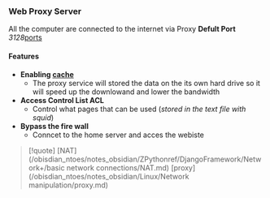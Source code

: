 ### Web Proxy Server 
All the computer are connected to the internet via Proxy
**Defult Port** *3128*[ports](/ports/ports.md)



#### Features
- **Enabling [cache](/nixos/cache.md)**
	- The proxy service will stored the data on the its own hard drive so it will speed up the downlowand and lower the bandwidth
- **Access Control List ACL**
	- Control what pages that can be used 
		(*stored in the text file  with squid*)
- **Bypass the fire wall** 
	- Conncet to the home server and acces the webiste 


>[!quote] [NAT](/obisdian_ntoes/notes_obsidian/ZPythonref/DjangoFramework/Network+/basic network connections/NAT.md) [proxy](/obisdian_ntoes/notes_obsidian/Linux/Network manipulation/proxy.md)